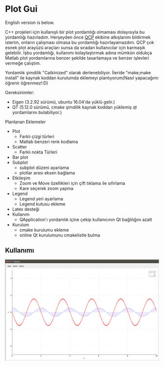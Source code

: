 # Plot Gui
English version is below.

C++ projeleri için kullanışlı bir plot yordamlığı olmaması dolayısıyla bu yordamlığı hazırladım. Herşeyden önce [QCP](
https://www.qcustomplot.com/) ekibine alkışlarımı bildirmek isterim, onların çalışması olmasa bu yordamlığı hazırlayamazdım. QCP çok esnek plot arayüzü araçları sunsa da sıradan kullanıcılar için karmaşık gelebilir. İşbu yordamlığı, kullanımı kolaylaştırmak adına mümkün oldukça Matlab plot yordamlarına benzer şekilde tasarlamaya ve benzer işlevleri vermeğe çalıştım. 

Yordamlık şimdilik "Catkinized" olarak derlenebiliyor. İleride "make;make install" ile kaynak koddan kurulumda eklemeyi planlıyorum(Nasıl yapacağımı öğrenir öğrenmez!:D)


Gereksinimler:
* Eigen (3.2.92 sürümü, ubuntu 16.04'da yüklü gelir.)
* QT (5.12.0 sürümü, cmake şimdilik kaynak koddan yüklemiş qt yordamlarını bulabiliyor.)


Planlanan Eklemeler
* Plot
  * Farklı çizgi türleri
  * Matlab benzeri renk kodlama
* Scatter
  * Farklı nokta Türleri
* Bar plot
* Subplot
  * subplot düzeni ayarlama
  * plotlar arası eksen bağlama
* Etkileşim
  * Zoom ve Move özellikleri için çift tıklama ile sıfırlama
  * Kare seçerek zoom yapma
* Legend
  * Legend yeri ayarlama
  * Legend kutusu ekleme
* Latex desteği
* Kullanım
  * QApplication'ı yordamlık içine çekip kullanıcının Qt bağlılığını azalt 
* Kurulum
  * cmake kurulumu ekleme
  * online Qt kurulumunu cmakelistle bulma
  


## Kullanımı

![örnek](https://github.com/MEfeTiryaki/plotgui/blob/master/resource/plot_example.png)
